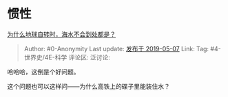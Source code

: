 # 惯性
[为什么地球自转时，海水不会到处都是？](https://www.zhihu.com/question/322021024/answer/675674435)

> Author: #0-Anonymity
> Last update: [发布于 2019-05-07](https://www.zhihu.com/question/322021024/answer/675674435)
> Link:
> Tag: #4-世界史/4E-科学
> 评论区:
> 泛讨论:

哈哈哈，这倒是个好问题。

这个问题也可以这样问——为什么高铁上的碟子里能装住水？
